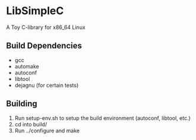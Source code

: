 LibSimpleC
==========
A Toy C-library for x86_64 Linux

Build Dependencies
------------------
* gcc
* automake
* autoconf
* libtool
* dejagnu (for certain tests)

Building
--------
1. Run setup-env.sh to setup the build environment (autoconf, libtool, etc.)
2. cd into build/
3. Run ../configure and make


